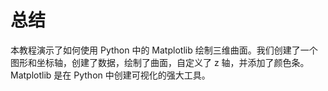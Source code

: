 # 总结

本教程演示了如何使用 Python 中的 Matplotlib 绘制三维曲面。我们创建了一个图形和坐标轴，创建了数据，绘制了曲面，自定义了 z 轴，并添加了颜色条。Matplotlib 是在 Python 中创建可视化的强大工具。
